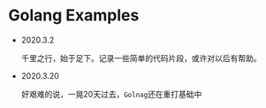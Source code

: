 # Golang Examples

- 2020.3.2 

    千里之行，始于足下。记录一些简单的代码片段，或许对以后有帮助。
 
- 2020.3.20
    
    好艰难的说，一晃20天过去，`Golnag`还在重打基础中